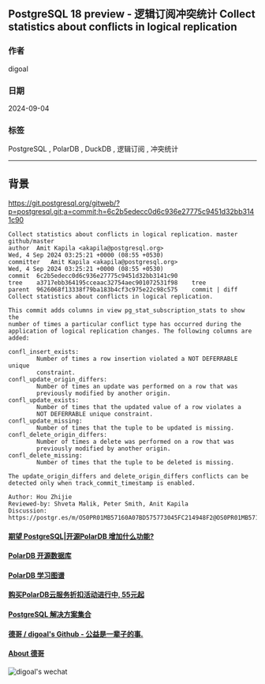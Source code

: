 ## PostgreSQL 18 preview - 逻辑订阅冲突统计 Collect statistics about conflicts in logical replication     
                                                              
### 作者                                  
digoal                                  
                                         
### 日期                                       
2024-09-04                                  
                                      
### 标签                                    
PostgreSQL , PolarDB , DuckDB , 逻辑订阅 , 冲突统计          
                                                             
----                                      
                                                    
## 背景      
https://git.postgresql.org/gitweb/?p=postgresql.git;a=commit;h=6c2b5edecc0d6c936e27775c9451d32bb3141c90  
  
```  
Collect statistics about conflicts in logical replication. master github/master  
author	Amit Kapila <akapila@postgresql.org>	  
Wed, 4 Sep 2024 03:25:21 +0000 (08:55 +0530)  
committer	Amit Kapila <akapila@postgresql.org>	  
Wed, 4 Sep 2024 03:25:21 +0000 (08:55 +0530)  
commit	6c2b5edecc0d6c936e27775c9451d32bb3141c90  
tree	a3717ebb364195cceaac32754aec901072531f98	tree  
parent	9626068f13338f79ba183b4cf3c975e22c98c575	commit | diff  
Collect statistics about conflicts in logical replication.  
  
This commit adds columns in view pg_stat_subscription_stats to show the  
number of times a particular conflict type has occurred during the  
application of logical replication changes. The following columns are  
added:  
  
confl_insert_exists:  
        Number of times a row insertion violated a NOT DEFERRABLE unique  
        constraint.  
confl_update_origin_differs:  
        Number of times an update was performed on a row that was  
        previously modified by another origin.  
confl_update_exists:  
        Number of times that the updated value of a row violates a  
        NOT DEFERRABLE unique constraint.  
confl_update_missing:  
        Number of times that the tuple to be updated is missing.  
confl_delete_origin_differs:  
        Number of times a delete was performed on a row that was  
        previously modified by another origin.  
confl_delete_missing:  
        Number of times that the tuple to be deleted is missing.  
  
The update_origin_differs and delete_origin_differs conflicts can be  
detected only when track_commit_timestamp is enabled.  
  
Author: Hou Zhijie  
Reviewed-by: Shveta Malik, Peter Smith, Anit Kapila  
Discussion: https://postgr.es/m/OS0PR01MB57160A07BD575773045FC214948F2@OS0PR01MB5716.jpnprd01.prod.outlook.com  
```  
  
  
#### [期望 PostgreSQL|开源PolarDB 增加什么功能?](https://github.com/digoal/blog/issues/76 "269ac3d1c492e938c0191101c7238216")
  
  
#### [PolarDB 开源数据库](https://openpolardb.com/home "57258f76c37864c6e6d23383d05714ea")
  
  
#### [PolarDB 学习图谱](https://www.aliyun.com/database/openpolardb/activity "8642f60e04ed0c814bf9cb9677976bd4")
  
  
#### [购买PolarDB云服务折扣活动进行中, 55元起](https://www.aliyun.com/activity/new/polardb-yunparter?userCode=bsb3t4al "e0495c413bedacabb75ff1e880be465a")
  
  
#### [PostgreSQL 解决方案集合](../201706/20170601_02.md "40cff096e9ed7122c512b35d8561d9c8")
  
  
#### [德哥 / digoal's Github - 公益是一辈子的事.](https://github.com/digoal/blog/blob/master/README.md "22709685feb7cab07d30f30387f0a9ae")
  
  
#### [About 德哥](https://github.com/digoal/blog/blob/master/me/readme.md "a37735981e7704886ffd590565582dd0")
  
  
![digoal's wechat](../pic/digoal_weixin.jpg "f7ad92eeba24523fd47a6e1a0e691b59")
  
